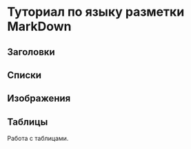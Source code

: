 # Туториал по языку разметки MarkDown

## Заголовки 
 

## Списки


## Изображения


## Таблицы 

Работа с таблицами.